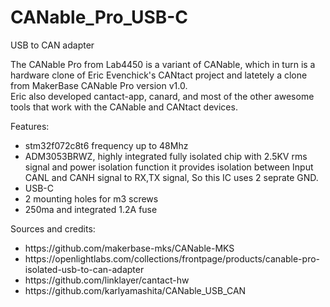 # CANable_Pro_USB-C

<p>USB to CAN adapter</p>

<p>The CANable Pro from Lab4450 is a variant of CANable, which in turn is a hardware clone of Eric Evenchick&#39;s CANtact project and latetely a clone from MakerBase CANable Pro version v1.0.<br />
Eric also developed cantact-app, canard, and most of the other awesome tools that work with the CANable and CANtact devices.</p>

<p>Features:</p>

<ul>
	<li>stm32f072c8t6 frequency up to 48Mhz</li>
	<li>ADM3053BRWZ, highly integrated fully isolated chip with 2.5KV rms signal and power isolation function it provides isolation between Input CANL and CANH signal to RX,TX signal, So this IC uses 2 seprate GND.</li>
	<li>USB-C</li>
	<li>2 mounting holes for m3 screws</li>
  <li>250ma and integrated 1.2A fuse</li>
</ul>

<p>Sources and credits:</p>

<ul>
	<li>https://github.com/makerbase-mks/CANable-MKS</li>
	<li>https://openlightlabs.com/collections/frontpage/products/canable-pro-isolated-usb-to-can-adapter</li>
	<li>https://github.com/linklayer/cantact-hw</li>
	<li>https://github.com/karlyamashita/CANable_USB_CAN</li>
</ul>
